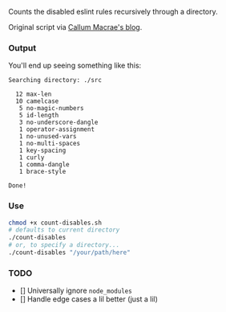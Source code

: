 Counts the disabled eslint rules recursively through a directory.

Original script via [Callum Macrae's blog](http://macr.ae/article/counting-eslint-disabled.html).

### Output

You'll end up seeing something like this:

```
Searching directory: ./src

  12 max-len
  10 camelcase
   5 no-magic-numbers
   5 id-length
   3 no-underscore-dangle
   1 operator-assignment
   1 no-unused-vars
   1 no-multi-spaces
   1 key-spacing
   1 curly
   1 comma-dangle
   1 brace-style

Done!
```

### Use

```sh
chmod +x count-disables.sh
# defaults to current directory
./count-disables
# or, to specify a directory...
./count-disables "/your/path/here"
```

### TODO
- [] Universally ignore `node_modules`
- [] Handle edge cases a lil better (just a lil)
